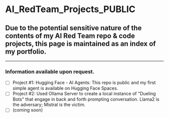 # AI_RedTeam_Projects_PUBLIC

## Due to the potential sensitive nature of the contents of my AI Red Team repo & code projects, this page is maintained as an index of my portfolio.
----
### Information available upon request.

- [ ] Project #1: Hugging Face - AI Agents:  This repo is public and my first simple agent is available on Hugging Face Spaces.
- [ ] Project #2: Used Ollama Server to create a local instance of "Dueling Bots" that engage in back and forth prompting conversation. Llama2 is the adversary; Mistral is the victim.
- [ ] (coming soon)
